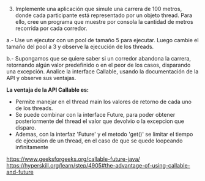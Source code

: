 3. Implemente una aplicación que simule una carrera de 100 metros, donde cada participante está representado por un objeto thread. Para ello, cree un programa que muestre por consola la cantidad de metros recorrida por cada corredor.
   
a.- Use un ejecutor con un pool de tamaño 5 para ejecutar. Luego cambie el tamaño del pool a 3 y observe la ejecución de los threads.

b.- Supongamos que se quiere saber si un corredor abandona la carrera, retornando algún valor predefinido o en el peor de los casos, disparando una excepción. Analice la interface Callable, usando la documentación de la API y observe sus ventajas.

__La ventaja de la API Callable es:__

- Permite manejar en el thread main los valores de retorno de cada uno de los threads. 
- Se puede combinar con la interface Future, para poder obtener posteriormente del thread el valor que devolvio o la excepcion que disparo. 
- Ademas, con la interfaz 'Future' y el metodo 'get()' se limitar el tiempo de ejecucion de un thread, en el caso de que se quede loopeando infinitamente

https://www.geeksforgeeks.org/callable-future-java/
https://hyperskill.org/learn/step/4905#the-advantage-of-using-callable-and-future